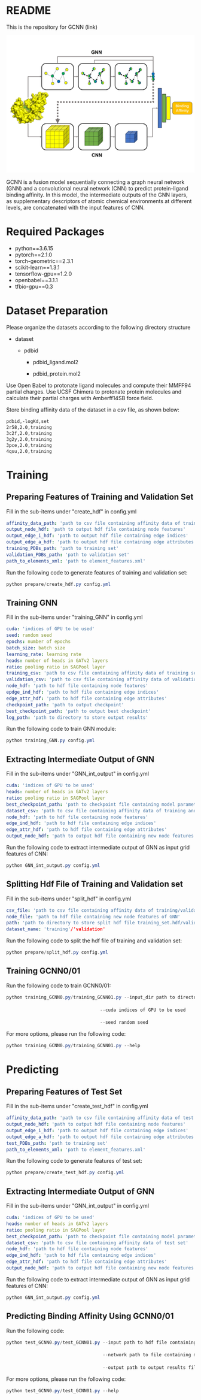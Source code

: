 # README

This is the repository for GCNN (link)

​![Figure](Figure/Figure.jpg)​

GCNN is a fusion model sequentially connecting a graph neural network (GNN) and a convolutional neural network (CNN) to predict protein-ligand binding affinity. In this model, the intermediate outputs of the GNN layers, as supplementary descriptors of atomic chemical environments at different levels, are concatenated with the input features of CNN.

# Required Packages

* python==3.6.15
* pytorch==2.1.0
* torch-geometric==2.3.1
* scikit-learn==1.3.1
* tensorflow-gpu==1.2.0
* openbabel==3.1.1
* tfbio-gpu==0.3

# Dataset Preparation

Please organize the datasets according to the following directory structure

* dataset

  * pdbid

    * pdbid\_ligand.mol2

    * pdbid\_protein.mol2

Use Open Babel to protonate ligand molecules and compute their MMFF94 partial charges. Use UCSF Chimera to protonate protein molecules and calculate their partial charges with Amberff14SB force field.

Store binding affinity data of the dataset in a csv file, as shown below:

```csv
pdbid,-logKd,set
2r58,2.0,training
3c2f,2.0,training
3g2y,2.0,training
3pce,2.0,training
4qsu,2.0,training
```

# Training

## Preparing Features of Training and Validation Set

Fill in the sub-items under "create_hdf" in config.yml

```yaml
affinity_data_path: 'path to csv file containing affinity data of training and validation set'
output_node_hdf: 'path to output hdf file containing node features'
output_edge_i_hdf: 'path to output hdf file containing edge indices'
output_edge_a_hdf: 'path to output hdf file containing edge attributes'
training_PDBs_path: 'path to training set'
validation_PDBs_path: 'path to validation set'
path_to_elements_xml: 'path to element_features.xml'
```

Run the following code to generate features of training and validation set: 

```powershell
python prepare/create_hdf.py config.yml
```

## Training GNN

Fill in the sub-items under "training\_GNN" in config.yml

```yaml
cuda: 'indices of GPU to be used'
seed: random seed
epochs: number of epochs
batch_size: batch size
learning_rate: learning rate
heads: number of heads in GATv2 layers
ratio: pooling ratio in SAGPool layer
training_csv: 'path to csv file containing affinity data of training set'
validation_csv: 'path to csv file containing affinity data of validation set'
node_hdf: 'path to hdf file containing node features'
epdge_ind_hdf: 'path to hdf file containing edge indices'
edge_attr_hdf: 'path to hdf file containing edge attributes'
checkpoint_path: 'path to output checkpoint'
best_checkpoint_path: 'path to output best checkpoint'
log_path: 'path to directory to store output results'
```

Run the following code to train GNN module: 

```powershell
python training_GNN.py config.yml
```

## Extracting Intermediate Output of GNN

Fill in the sub-items under "GNN\_int\_output" in config.yml

```yaml
cuda: 'indices of GPU to be used'
heads: number of heads in GATv2 layers
ratio: pooling ratio in SAGPool layer
best_checkpoint_path: 'path to checkpoint file containing model parameters'
dataset_csv: 'path to csv file containing affinity data of training and validation set'
node_hdf: 'path to hdf file containing node features'
edge_ind_hdf: 'path to hdf file containing edge indices'
edge_attr_hdf: 'path to hdf file containing edge attributes'
output_node_hdf: 'path to output hdf file containing new node features of GNN'
```

Run the following code to extract intermediate output of GNN as input grid features of CNN: 

```powershell
python GNN_int_output.py config.yml
```

## Splitting Hdf File of Training and Validation set

Fill in the sub-items under "split\_hdf" in config.yml

```yaml
csv_file: 'path to csv file containing affinity data of training/validation set'
node_file: 'path to hdf file containing new node features of GNN'
path: 'path to directory to store split hdf file training_set.hdf/validation_set.hdf'
dataset_name: 'training'/'validation'
```

Run the following code to split the hdf file of training and validation set:

```powershell
python prepare/split_hdf.py config.yml
```

## Training GCNN0/01

Run the following code to train GCNN0/01: 

```powershell
python training_GCNN0.py/training_GCNN01.py --input_dir path to directory containing training_set.hdf and validation_set.hdf

                                   --cuda indices of GPU to be used

                                   --seed random seed
```

For more options, please run the following code: 

```powershell
python training_GCNN0.py/training_GCNN01.py --help
```

# Predicting

## Preparing Features of Test Set

Fill in the sub-items under "create_test_hdf" in config.yml

```yaml
affinity_data_path: 'path to csv file containing affinity data of test set'
output_node_hdf: 'path to output hdf file containing node features'
output_edge_i_hdf: 'path to output hdf file containing edge indices'
output_edge_a_hdf: 'path to output hdf file containing edge attributes'
test_PDBs_path: 'path to training set'
path_to_elements_xml: 'path to element_features.xml'
```

Run the following code to generate features of test set:

```powershell
python prepare/create_test_hdf.py config.yml
```

## Extracting Intermediate Output of GNN

Fill in the sub-items under "GNN\_int\_output" in config.yml

```yaml
cuda: 'indices of GPU to be used'
heads: number of heads in GATv2 layers
ratio: pooling ratio in SAGPool layer
best_checkpoint_path: 'path to checkpoint file containing model parameters'
dataset_csv: 'path to csv file containing affinity data of test set'
node_hdf: 'path to hdf file containing node features'
edge_ind_hdf: 'path to hdf file containing edge indices'
edge_attr_hdf: 'path to hdf file containing edge attributes'
output_node_hdf: 'path to output hdf file containing new node features of GNN'
```

Run the following code to extract intermediate output of GNN as input grid features of CNN:

```powershell
python GNN_int_output.py config.yml
```

## Predicting Binding Affinity Using GCNN0/01

Run the following code:

```powershell
python test_GCNN0.py/test_GCNN01.py --input path to hdf file containing new node features of GNN

                                    --network path to file containing model parameters (delete “.meta” )

                                    --output path to output results file
```

For more options, please run the following code:

```powershell
python test_GCNN0.py/test_GCNN01.py --help
```

‍
